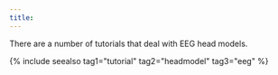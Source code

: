 ```yaml
---
title:
---
```


There are a number of tutorials that deal with EEG head models.

{% include seealso tag1="tutorial" tag2="headmodel" tag3="eeg" %}
